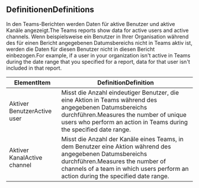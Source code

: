 ## <a name="definitions"></a><span data-ttu-id="2b89e-101">Definitionen</span><span class="sxs-lookup"><span data-stu-id="2b89e-101">Definitions</span></span>

<span data-ttu-id="2b89e-102">In den Teams-Berichten werden Daten für aktive Benutzer und aktive Kanäle angezeigt.</span><span class="sxs-lookup"><span data-stu-id="2b89e-102">The Teams reports show data for active users and active channels.</span></span> <span data-ttu-id="2b89e-103">Wenn beispielsweise ein Benutzer in Ihrer Organisation während des für einen Bericht angegebenen Datumsbereichs nicht in Teams aktiv ist, werden die Daten für diesen Benutzer nicht in diesen Bericht einbezogen.</span><span class="sxs-lookup"><span data-stu-id="2b89e-103">For example, if a user in your organization isn't active in Teams during the date range that you specified for a report, data for that user isn't included in that report.</span></span>

|<span data-ttu-id="2b89e-104">Element</span><span class="sxs-lookup"><span data-stu-id="2b89e-104">Item</span></span>  |<span data-ttu-id="2b89e-105">Definition</span><span class="sxs-lookup"><span data-stu-id="2b89e-105">Definition</span></span>  |
|---------|---------|
|<span data-ttu-id="2b89e-106">Aktiver Benutzer</span><span class="sxs-lookup"><span data-stu-id="2b89e-106">Active user</span></span>     |<span data-ttu-id="2b89e-107">Misst die Anzahl eindeutiger Benutzer, die eine Aktion in Teams während des angegebenen Datumsbereichs durchführen.</span><span class="sxs-lookup"><span data-stu-id="2b89e-107">Measures the number of unique users who perform an action in Teams during the specified date range.</span></span>    |
|<span data-ttu-id="2b89e-108">Aktiver Kanal</span><span class="sxs-lookup"><span data-stu-id="2b89e-108">Active channel</span></span>    |<span data-ttu-id="2b89e-109">Misst die Anzahl der Kanäle eines Teams, in dem Benutzer eine Aktion während des angegebenen Datumsbereichs durchführen.</span><span class="sxs-lookup"><span data-stu-id="2b89e-109">Measures the number of channels of a team in which users perform an action during the specified date range.</span></span>           |
